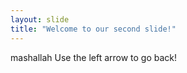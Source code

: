 ```yaml
---
layout: slide
title: "Welcome to our second slide!"
---
```

mashallah
Use the left arrow to go back!

